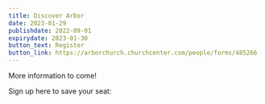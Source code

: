 ```yaml
---
title: Discover Arbor
date: 2023-01-29
publishdate: 2022-09-01
expirydate: 2023-01-30
button_text: Register
button_link: https://arborchurch.churchcenter.com/people/forms/485266
---
```


More information to come!

Sign up here to save your seat:
